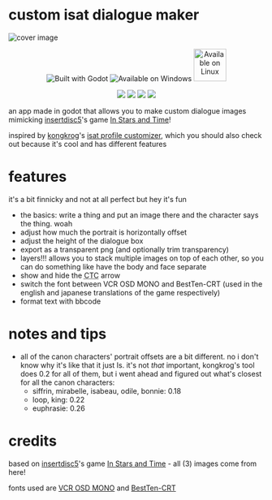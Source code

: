 # custom isat dialogue maker

![cover image](https://github.com/user-attachments/assets/bf32fc8e-7571-4c88-ba09-1fd1eaed5de7)

<p align="center"> <img src="https://badges.penpow.dev/badges/built-with/godot/cozy.svg" alt="Built with Godot"> <img src="https://badges.penpow.dev/badges/supported/windows/cozy.svg" alt="Available on Windows"> <img src="https://files.catbox.moe/f2lap7.svg" alt="Available on Linux" height=64> </p>

<p align="center"> <img src="https://img.shields.io/github/downloads/goldstargloww/custom-isat-dialogue-maker/total"> <img src="https://img.shields.io/github/last-commit/goldstargloww/custom-isat-dialogue-maker"> <img src="https://img.shields.io/github/issues/goldstargloww/custom-isat-dialogue-maker"> <img src="https://img.shields.io/github/v/release/goldstargloww/custom-isat-dialogue-maker"> </p>

an app made in godot that allows you to make custom dialogue images mimicking [insertdisc5](https://insertdisc5.com)'s game [In Stars and Time](https://instarsandtime.come)!

inspired by [kongkrog](https://github.com/kongkrog)'s [isat profile customizer](https://kongkrog.github.io/isat-profile-customizer), which you should also check out because it's cool and has different features

# features

it's a bit finnicky and not at all perfect but hey it's fun

- the basics: write a thing and put an image there and the character says the thing. woah
- adjust how much the portrait is horizontally offset
- adjust the height of the dialogue box
- export as a transparent png (and optionally trim transparency)
- layers!!! allows you to stack multiple images on top of each other, so you can do something like have the body and face separate
- show and hide the <abbr title="click-to-continue">CTC</abbr> arrow
- switch the font between VCR OSD MONO and BestTen-CRT (used in the english and japanese translations of the game respectively)
- format text with bbcode

# notes and tips

- all of the canon characters' portrait offsets are a bit different. no i don't know why it's like that it just Is. it's not *that* important, kongkrog's tool does 0.2 for all of them, but i went ahead and figured out what's closest for all the canon characters:
  - siffrin, mirabelle, isabeau, odile, bonnie: 0.18
  - loop, king: 0.22
  - euphrasie: 0.26

# credits

based on [insertdisc5](https://insertdisc5.com)'s game [In Stars and Time](https://instarsandtime.come) - all (3) images come from here!

fonts used are [VCR OSD MONO](https://www.dafont.com/vcr-osd-mono.font) and [BestTen-CRT](https://fontmeme.com/fonts/best-ten-font/)
